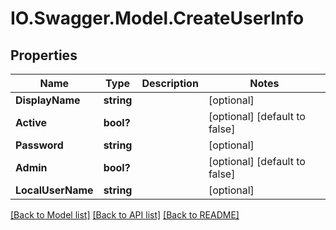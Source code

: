 # IO.Swagger.Model.CreateUserInfo
## Properties

Name | Type | Description | Notes
------------ | ------------- | ------------- | -------------
**DisplayName** | **string** |  | [optional] 
**Active** | **bool?** |  | [optional] [default to false]
**Password** | **string** |  | [optional] 
**Admin** | **bool?** |  | [optional] [default to false]
**LocalUserName** | **string** |  | [optional] 

[[Back to Model list]](../README.md#documentation-for-models) [[Back to API list]](../README.md#documentation-for-api-endpoints) [[Back to README]](../README.md)

